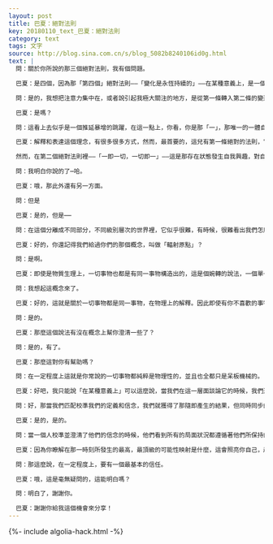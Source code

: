 ```yaml
---
layout: post
title: 巴夏：絕對法則
key: 20180110_text_巴夏：絕對法則
category: text
tags: 文字
source: http://blog.sina.com.cn/s/blog_5082b8240106id0g.html
text: |
  問：關於你所說的那三個絕對法則，我有個問題。

  巴夏：是四個，因為那「第四個」絕對法則——「變化是永恆持續的」——在某種意義上，是一個絕對的法則。我明白你為什麼只記得前三個，你本意是說那前三個法則是永恆不變的。

  問：是的，我想把注意力集中在，或者說引起我極大關注的地方，是從第一條轉入第二條的變遷⋯⋯

  巴夏：是嗎？

  問：這看上去似乎是一個推延暴增的跳躍，在這一點上，你看，你是那「一」，那唯一的一體自我，分離成了有區別的其他每個人；你可以深信這概念，可另一方面，和你有關的那些外部事物，它們的關聯關係你不能確定嗎？那麼我們怎麼形成這（一到一切的）跳躍的，那些事物都是我們自己？你能把這概念解釋的更清晰透徹一點嗎？

  巴夏：解釋和表達這個理念，有很多很多方式，然而，最首要的，這兒有第一條絕對的法則，它純粹是在表達，你存在。那個永恆存在的本體，那是對於它自身的完整一致無差別的想法，還沒覺察到它自身，它自身份化的想法，在這個最初的完整一致無差別的想法內，不存在自我反射。

  然而，在第二個絕對法則裡——「一即一切，一切即一」——這是那存在狀態發生自我興趣，對自我發現，變的有興趣的一個結果，在一定程度上，把它自身反射給它自己，引發它自己對它自己的沉思和內省，把它自己反照給它自己。這想法跳躍的發生，是基於存在狀態，內在自身是一個完整的存在狀態，用你們的語言表達方式，我們想說，這一想法跳出來，但還沒完全圓滿，它還沒能把「分離的想法」納入整體內，沒能抑制住分離的想法。於是這分離就必然發生。這分離它必定存在分離的次序，分離的秩序層次結構，因為這存在是個整體的一體存在。但當這分離的想法閃現了，就產生了分離的反射能力，以便這存在能夠看到作為存在的它自己，而它一經看到了——作為存在的它自己，它就瞭解到了，這分離能夠被想到，能夠出現，於是當它瞭解到的時候，因為存在的一體無界限⋯⋯在理解力看法解釋上，是和創造力，設想能力沒有任何差別的。其次，它瞭解了，它作為存在能夠想起，並看到它自身想法的顯現，它隨後就變成所有它能夠想起的所有一切顯現，你們所謂的個性化，個別化的所有方面，所有全部模式，都只是這獨一整體，採用了分別列舉的想法所產生的自我反射——它能夠使用一切可能性，以一切可能的所有路徑方式來沉思它自己，把它自身的想法反射給它自身。轉譯成你們的語言框架，這樣來解釋能讓你理解嗎？對你理解有幫助嗎？

  問：我明白你說的了⋯哈。

  巴夏：哦，那此外還有另一方面。

  問：但是

  巴夏：是的，但是⋯⋯

  問：在這個分離成不同部分，不同級別層次的世界裡，它似乎很難，有時候，很難看出我們怎麼就是一切萬物的，很難理解所有事物都是我，尤其是那些我們根本不喜歡的事物。既然我們是每個事物，那為什麼我會不喜歡？

  巴夏：好的，你還記得我們給過你們的那個概念，叫做「輻射原點」？

  問：是啊。

  巴夏：即使是物質生理上，一切事物也都是有同一事物構造出的，這是個婉轉的說法，一個單一的亞原子的微粒，是以無限的無窮多種穿梭和旋轉速度，而導致了原子的大量多樣性的現象顯現，編造了不同的多種多樣的事物，但在事實上它全部都是同一個微粒，站在它自己旁邊的它自己，因為它能夠在無限的無窮多種速度上運動。

  問：我想起這概念來了。

  巴夏：好的，這就是關於一切事物都是同一事物，在物理上的解釋。因此即使有你不喜歡的事物，在一定程度上，我們要說，那是因為從這一特定的觀察點上來看待事物的，你自身的透視看法，此時此地，並沒和你定義自己去成為的那個你，匹配聯合到一起。然而從屬於你自我的——另一個觀察點出發，你此時此刻所宣稱的你所不喜歡的事物，也許在那個觀察點上，正好完全精確的就是你感到喜歡的事物。所以這大概可以比喻為一個幾何學角度結構的問題，你的觀察角度周流旋轉而遍滿，使得你可以從所有不同的觀察點去觀看，並且在這個幾何結構上的每一個觀察點，都可以選擇決定——以什麼樣的透視看法，匹配並充實它的存在方式和自由主動權。這樣說能理解嗎？

  問：是的。

  巴夏：那麼這個說法有沒在概念上幫你澄清一些了？

  問：是的，有了。

  巴夏：那麼這對你有幫助嗎？

  問：在一定程度上這就是你常說的一切事物都純粹是物理性的，並且也全都只是呆板機械的。

  巴夏：好吧，我只能說「在某種意義上」可以這麼說，當我們在這一層面談論它的時候，我們通常是指生理意義上的，有時間-空間概念的現實實相。

  問：好，那當我們匹配校準我們的定義和信念，我們就獲得了那隨即產生的結果，但同時同步的隨即就會發生你常說的不期而遇並且和「未知」成為朋友。

  巴夏：是的，是的。

  問：當一個人校準並澄清了他們的信念的時候，他們看到所有的局面狀況都遵循著他們所保持的解釋定義和信念而呈現著，然而另一方面，不容許有任何期望值，因為這有關第三個絕對法則的——你所投射出去的都會返回來。那一個人如何去主動積極的行動呢？當這宇宙它本身看上去似乎充滿了隨機性，不確定性，悖論和矛盾的時候，你如何保持對你的行為運轉上的信任呢？

  巴夏：因為你瞭解在那一時刻所發生的最高，最頂級的可能性映射是什麼，這會照亮你自己，越來越多，越來越多的照亮你的自我，遠勝於在那一時刻不知不覺，並且那這讓你變得興奮喜悅，因為你知道會發生什麼，因為你知道，並不是一定非得必須以你所期望的那個路徑方式，嚴格精確的映射出來，而只是你所有解釋定義的聯合映射，如果你以這樣的方式來運用它的話，它就是一個能夠引領你的映射，會讓你更多的瞭解領悟到你自己，而且這是一個更讓你興奮的自我勘察方式。

  問：那這麼說，在一定程度上，要有一個最基本的信任。

  巴夏：哦，這是毫無疑問的，這能明白嗎？

  問：明白了，謝謝你。

  巴夏：謝謝你給我這個機會來分享！
---
```


{%- include algolia-hack.html -%}
